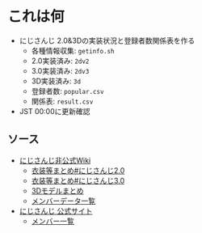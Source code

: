 # これは何

- にじさんじ 2.0&3Dの実装状況と登録者数関係表を作る
  - 各種情報収集: `getinfo.sh`
  - 2.0実装済み: `2dv2`
  - 3.0実装済み: `2dv3`
  - 3D実装済み: `3d`
  - 登録者数: `popular.csv`
  - 関係表: `result.csv`
- JST 00:00に更新確認

## ソース

- [にじさんじ非公式Wiki](https://wikiwiki.jp/nijisanji)
  - [衣装等まとめ#にじさんじ2.0](https://wikiwiki.jp/nijisanji/衣装等まとめ#brushup)
  - [衣装等まとめ#にじさんじ3.0](https://wikiwiki.jp/nijisanji/衣装等まとめ#brushup30)
  - [3Dモデルまとめ](https://wikiwiki.jp/nijisanji/3Dモデルまとめ)
  - [メンバーデータ一覧](https://wikiwiki.jp/nijisanji/メンバーデータ一覧%2Fチャンネル登録者数)
- [にじさんじ 公式サイト](https://www.nijisanji.jp)
  - [メンバー一覧](https://www.nijisanji.jp/members)

